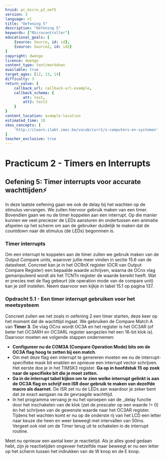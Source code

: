 ```yaml
---
hruid: pc_micro_p2_oef5
version: 3
language: nl
title: "Oefening 5"
description: "Oefening 5"
keywords: ["Microcontroller"]
educational_goals: [
    {source: Source, id: id}, 
    {source: Source2, id: id2}
]
copyright: dwengo
licence: dwengo
content_type: text/markdown
available: true
target_ages: [12, 13, 14]
difficulty: 3
return_value: {
    callback_url: callback-url-example,
    callback_schema: {
        att: test,
        att2: test2
    }
}
content_location: example-location
estimated_time: 10
skos_concepts: [
    'http://ilearn.ilabt.imec.be/vocab/curr1/s-computers-en-systemen'
]
teacher_exclusive: true
---
```

# Practicum 2 - Timers en Interrupts

## Oefening 5: Timer interrupts voor accurate wachttijden⚡

In deze laatste oefening gaan we ook de delay bij het wachten op de stimulus vervangen. We zullen hiervoor gebruik maken van een timer. Bovendien gaan we nu de timer koppelen aan een interrupt. Op die manier kunnen we veel preciezer de LEDs aansturen én ondertussen een animatie afspelen op het scherm om aan de gebruiker duidelijk te maken dat de countdown naar de stimulus (de LEDs) begonnnen is.


### Timer interrupts

Om een interrupt te koppelen aan de timer zullen we gebruik maken van de Output Compare units, waarover jullie meer vinden in sectie 15.6 van de datasheet. Concreet kan je in het OCRnX register (OCR van Output Compare Register) een bepaalde waarde schrijven, waarna de OCnx vlag gemanipuleerd wordt als het TCNTn register de waarde bereikt heeft. Wat er precies met de flag gebeurt (de operation mode van de compare unit) kan je zelf instellen. Neem daarvoor een kijkje in tabel 15.1 op pagina 137.


### Opdracht 5.1 - Een timer interrupt gebruiken voor het meetsysteem

Concreet zullen we net zoals in oefening 2 een timer starten, deze keer op het moment dat de wachttijd ingaat. We gebruiken de Compare Match A van **Timer 3**. De vlag OCnx wordt OC3A en het register is het OC3AR (of beter het OC3ARH en OC3ARL register aangezien het een 16-bit klok is). Daarvoor moeten we volgende stappen ondernemen:

* **Configureer nu de COM3A (Compare Operation Mode) bits om de OC3A flag hoog te zetten bij een match**.
* Om met deze flag een interrupt te genereren moeten we nu de interrupt-specifieke mask bit enablen en opnieuw een interrupt vector schrijven. Het eerste doe je in het TIMSK3 register. **Ga op in hoofdstuk 15 op zoek naar de specifieke bit die je moet zetten.**
* **Ga in de interrupt tabel kijken om te zien welke interrupt gelinkt is aan de OC3A flag en schrijf een ISR door gebruik te maken van dezelfde macro als daarnet.** De ISR zet nu de LEDs aan waardoor je zeker bent dat ze exact aangaan na de gevraagde wachttijd.
* In het programma vervang je nu het oproepen van de _delay functie door het inschakelen van de klok (zet de prescaler op een waarde != 0) én het schrijven van de gewenste waarde naar het OC3AR register. Tijdens het wachten komt er nu op de onderste rij van het LCD een letter naar keuze die heen en weer beweegt met intervallen van 50ms. Vergeet ook niet om de Timer terug uit te schakelen in de interrupt routine.

Meet nu opnieuw een aantal keer je reactietijd. Als je alles goed gedaan hebt, zijn je reactietijden ongeveer hetzelfde maar beweegt er nu een letter op het scherm tussen het indrukken van de W knop en de E knop.